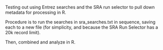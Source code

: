 Testing out using Entrez searches and the SRA run selector to pull down metadata for processing in R.

Procedure is to run the searches in sra_searches.txt in sequence, saving each to a new file (for simplicity, and because the SRA Run Selector has a 20k record limit).

Then, combined and analyze in R.
